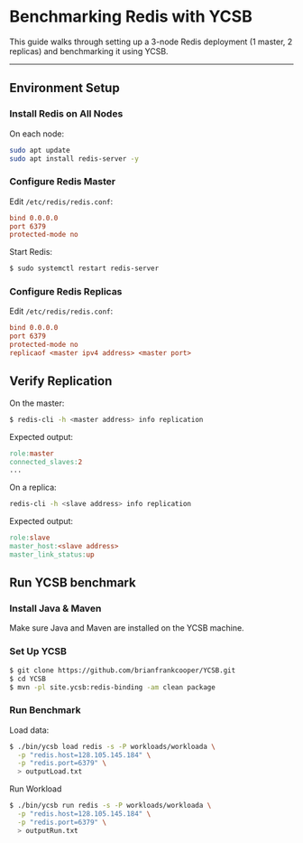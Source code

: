 # Benchmarking Redis with YCSB

This guide walks through setting up a 3-node Redis deployment (1 master, 2 replicas) and benchmarking it using YCSB.

---

## Environment Setup

### Install Redis on All Nodes

On each node:
```bash
sudo apt update
sudo apt install redis-server -y
```

### Configure Redis Master
Edit `/etc/redis/redis.conf`:
```ini
bind 0.0.0.0
port 6379
protected-mode no
```

Start Redis:
```bash
$ sudo systemctl restart redis-server
```
### Configure Redis Replicas
Edit `/etc/redis/redis.conf`:
```ini
bind 0.0.0.0
port 6379
protected-mode no
replicaof <master ipv4 address> <master port>
```

## Verify Replication
On the master:
```bash
$ redis-cli -h <master address> info replication
```

Expected output:
```makefile
role:master
connected_slaves:2
...
```

On a replica:
```bash
redis-cli -h <slave address> info replication
```

Expected output:
```makefile
role:slave
master_host:<slave address>
master_link_status:up
```


## Run YCSB benchmark

### Install Java & Maven
Make sure Java and Maven are installed on the YCSB machine.

### Set Up YCSB
```bash
$ git clone https://github.com/brianfrankcooper/YCSB.git
$ cd YCSB
$ mvn -pl site.ycsb:redis-binding -am clean package
```

### Run Benchmark
Load data:
```bash
$ ./bin/ycsb load redis -s -P workloads/workloada \
  -p "redis.host=128.105.145.184" \
  -p "redis.port=6379" \
  > outputLoad.txt
```

Run Workload
```bash
$ ./bin/ycsb run redis -s -P workloads/workloada \
  -p "redis.host=128.105.145.184" \
  -p "redis.port=6379" \
  > outputRun.txt
```